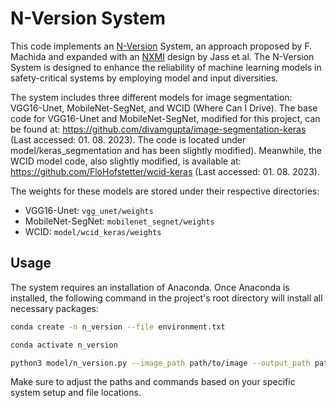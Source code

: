 # N-Version System
This code implements an [N-Version](https://ieeexplore.ieee.org/document/8806018) System, an approach proposed by F. Machida and expanded with an [NXMI](https://link.springer.com/article/10.1007/s11623-023-1803-z) design by  Jass et al. The N-Version System is designed to enhance the reliability of machine learning models in safety-critical systems by employing model and input diversities.

The system includes three different models for image segmentation: VGG16-Unet, MobileNet-SegNet, and WCID (Where Can I Drive). The base code for VGG16-Unet and MobileNet-SegNet, modified for this project, can be found at: https://github.com/divamgupta/image-segmentation-keras (Last accessed: 01. 08. 2023).
The code is located under model/keras_segmentation and has been slightly modified). Meanwhile, the WCID model code, also slightly modified, is available at: https://github.com/FloHofstetter/wcid-keras (Last accessed: 01. 08. 2023).

The weights for these models are stored under their respective directories:
- VGG16-Unet: `vgg_unet/weights`
- MobileNet-SegNet: `mobilenet_segnet/weights`
- WCID: `model/wcid_keras/weights`

## Usage
The system requires an installation of Anaconda. Once Anaconda is installed, the following command in the project's root directory will install all necessary packages:

```bash
conda create -n n_version --file environment.txt
```

```bash
conda activate n_version
```
```bash
python3 model/n_version.py --image_path path/to/image --output_path path/to/save/results
```

Make sure to adjust the paths and commands based on your specific system setup and file locations.
